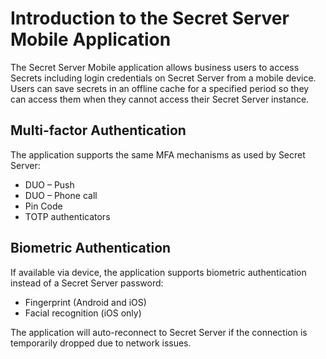 [title]: # (Introduction)
[tags]: # (mobile)
[priority]: # (1)

# Introduction to the Secret Server Mobile Application

The Secret Server Mobile application allows business users to access Secrets including login credentials on Secret Server from a mobile device. Users can save secrets in an offline cache for a specified period so they can access them when they cannot access their Secret Server instance.

## Multi-factor Authentication

The application supports the same MFA mechanisms as used by Secret Server:  

* DUO – Push  
* DUO – Phone call
* Pin Code
* TOTP authenticators

## Biometric Authentication

If available via device, the application supports biometric authentication instead of a Secret Server password:

* Fingerprint (Android and iOS)
* Facial recognition (iOS only)

The application will auto-reconnect to Secret Server if the connection is temporarily dropped due to network issues.
